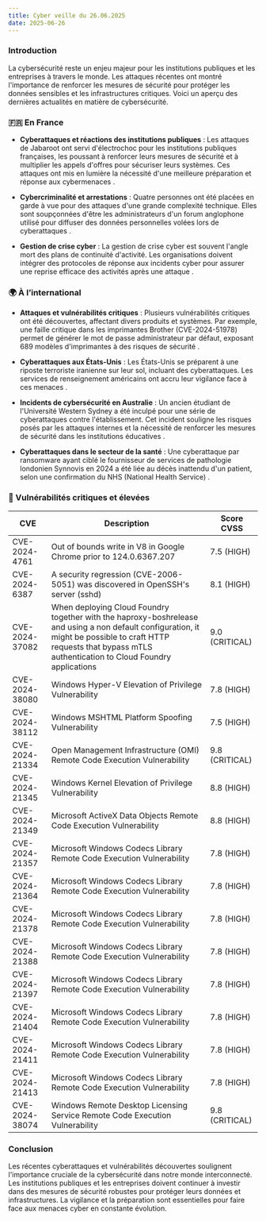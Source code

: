 ```yaml
---
title: Cyber veille du 26.06.2025
date: 2025-06-26
---
```


### Introduction

La cybersécurité reste un enjeu majeur pour les institutions publiques et les entreprises à travers le monde. Les attaques récentes ont montré l'importance de renforcer les mesures de sécurité pour protéger les données sensibles et les infrastructures critiques. Voici un aperçu des dernières actualités en matière de cybersécurité.

### 🇫🇷 En France

- **Cyberattaques et réactions des institutions publiques** : Les attaques de Jabaroot ont servi d'électrochoc pour les institutions publiques françaises, les poussant à renforcer leurs mesures de sécurité et à multiplier les appels d'offres pour sécuriser leurs systèmes. Ces attaques ont mis en lumière la nécessité d'une meilleure préparation et réponse aux cybermenaces
.

- **Cybercriminalité et arrestations** : Quatre personnes ont été placées en garde à vue pour des attaques d'une grande complexité technique. Elles sont soupçonnées d'être les administrateurs d'un forum anglophone utilisé pour diffuser des données personnelles volées lors de cyberattaques
.

- **Gestion de crise cyber** : La gestion de crise cyber est souvent l'angle mort des plans de continuité d'activité. Les organisations doivent intégrer des protocoles de réponse aux incidents cyber pour assurer une reprise efficace des activités après une attaque
.

### 🌍 À l’international

- **Attaques et vulnérabilités critiques** : Plusieurs vulnérabilités critiques ont été découvertes, affectant divers produits et systèmes. Par exemple, une faille critique dans les imprimantes Brother (CVE-2024-51978) permet de générer le mot de passe administrateur par défaut, exposant 689 modèles d'imprimantes à des risques de sécurité
.

- **Cyberattaques aux États-Unis** : Les États-Unis se préparent à une riposte terroriste iranienne sur leur sol, incluant des cyberattaques. Les services de renseignement américains ont accru leur vigilance face à ces menaces
.

- **Incidents de cybersécurité en Australie** : Un ancien étudiant de l'Université Western Sydney a été inculpé pour une série de cyberattaques contre l'établissement. Cet incident souligne les risques posés par les attaques internes et la nécessité de renforcer les mesures de sécurité dans les institutions éducatives
.

- **Cyberattaques dans le secteur de la santé** : Une cyberattaque par ransomware ayant ciblé le fournisseur de services de pathologie londonien Synnovis en 2024 a été liée au décès inattendu d'un patient, selon une confirmation du NHS (National Health Service)
.

### 🔐 Vulnérabilités critiques et élevées

| CVE | Description | Score CVSS |
| --- | --- | --- |
| CVE-2024-4761 | Out of bounds write in V8 in Google Chrome prior to 124.0.6367.207 | 7.5 (HIGH) |
| CVE-2024-6387 | A security regression (CVE-2006-5051) was discovered in OpenSSH's server (sshd) | 8.1 (HIGH) |
| CVE-2024-37082 | When deploying Cloud Foundry together with the haproxy-boshrelease and using a non default configuration, it might be possible to craft HTTP requests that bypass mTLS authentication to Cloud Foundry applications | 9.0 (CRITICAL) |
| CVE-2024-38080 | Windows Hyper-V Elevation of Privilege Vulnerability | 7.8 (HIGH) |
| CVE-2024-38112 | Windows MSHTML Platform Spoofing Vulnerability | 7.5 (HIGH) |
| CVE-2024-21334 | Open Management Infrastructure (OMI) Remote Code Execution Vulnerability | 9.8 (CRITICAL) |
| CVE-2024-21345 | Windows Kernel Elevation of Privilege Vulnerability | 8.8 (HIGH) |
| CVE-2024-21349 | Microsoft ActiveX Data Objects Remote Code Execution Vulnerability | 8.8 (HIGH) |
| CVE-2024-21357 | Microsoft Windows Codecs Library Remote Code Execution Vulnerability | 7.8 (HIGH) |
| CVE-2024-21364 | Microsoft Windows Codecs Library Remote Code Execution Vulnerability | 7.8 (HIGH) |
| CVE-2024-21378 | Microsoft Windows Codecs Library Remote Code Execution Vulnerability | 7.8 (HIGH) |
| CVE-2024-21388 | Microsoft Windows Codecs Library Remote Code Execution Vulnerability | 7.8 (HIGH) |
| CVE-2024-21397 | Microsoft Windows Codecs Library Remote Code Execution Vulnerability | 7.8 (HIGH) |
| CVE-2024-21404 | Microsoft Windows Codecs Library Remote Code Execution Vulnerability | 7.8 (HIGH) |
| CVE-2024-21411 | Microsoft Windows Codecs Library Remote Code Execution Vulnerability | 7.8 (HIGH) |
| CVE-2024-21413 | Microsoft Windows Codecs Library Remote Code Execution Vulnerability | 7.8 (HIGH) |
| CVE-2024-38074 | Windows Remote Desktop Licensing Service Remote Code Execution Vulnerability | 9.8 (CRITICAL) |

### Conclusion

Les récentes cyberattaques et vulnérabilités découvertes soulignent l'importance cruciale de la cybersécurité dans notre monde interconnecté. Les institutions publiques et les entreprises doivent continuer à investir dans des mesures de sécurité robustes pour protéger leurs données et infrastructures. La vigilance et la préparation sont essentielles pour faire face aux menaces cyber en constante évolution.